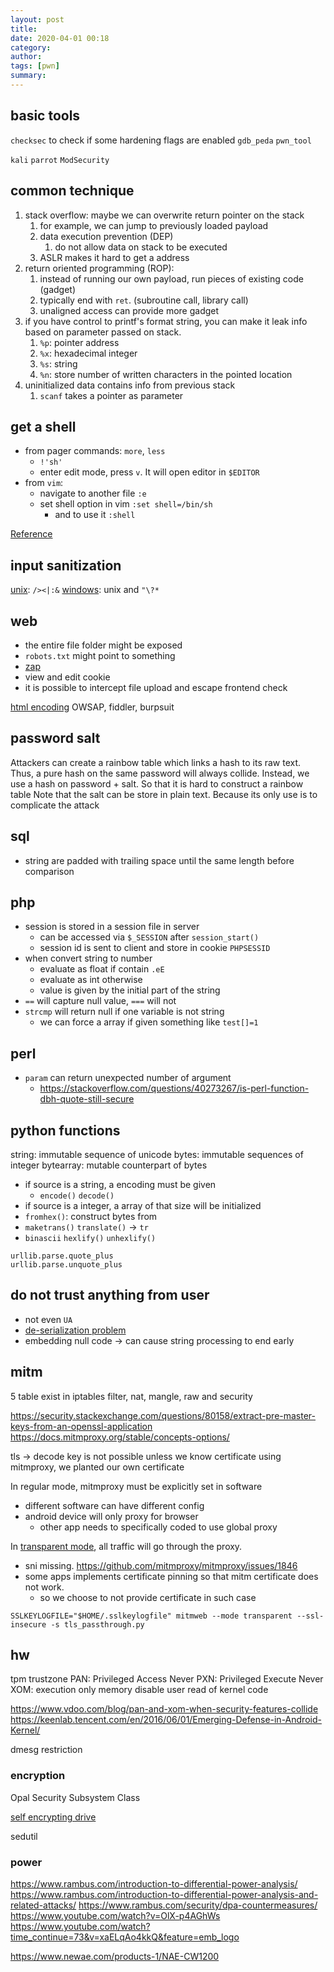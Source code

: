 ```yaml
---
layout: post
title: 
date: 2020-04-01 00:18
category: 
author: 
tags: [pwn]
summary: 
---
```


## basic tools 

`checksec` to check if some hardening flags are enabled
`gdb_peda`
`pwn_tool`

`kali`
`parrot`
`ModSecurity`

## common technique

1. stack overflow: maybe we can overwrite return pointer on the stack
   1. for example, we can jump to previously loaded payload
   2. data execution prevention (DEP)
      1. do not allow data on stack to be executed
   3. ASLR makes it hard to get a address
2. return oriented programming (ROP):
   1. instead of running our own payload, run pieces of existing code (gadget)
   2. typically end with `ret`. (subroutine call, library call)
   3. unaligned access can provide more gadget
3. if you have control to printf's format string, you can make it leak info based on parameter passed on stack.
   1. `%p`: pointer address
   2. `%x`: hexadecimal integer
   3. `%s`: string
   4. `%n`: store number of written characters in the pointed location
4. uninitialized data contains info from previous stack
   1. `scanf` takes a pointer as parameter

## get a shell

* from pager commands: `more`, `less`
  * `!'sh'`
  * enter edit mode, press `v`. It will open editor in `$EDITOR`
* from `vim`:
  * navigate to another file `:e`
  * set shell option in vim `:set shell=/bin/sh`
    * and to use it `:shell`

[Reference](https://fireshellsecurity.team/restricted-linux-shell-escaping-techniques/)

## input sanitization

[unix](https://www.cyberciti.biz/faq/linuxunix-rules-for-naming-file-and-directory-names/): `/><|:&`
[windows](https://docs.microsoft.com/en-us/windows/win32/fileio/naming-a-file): unix and `"\?*`

## web

* the entire file folder might be exposed
* `robots.txt` might point to something
* [zap](https://www.zaproxy.org/)
* view and edit cookie
* it is possible to intercept file upload and escape frontend check

[html encoding](https://www.w3schools.com/tags/ref_urlencode.asp)
OWSAP, fiddler, burpsuit

## password salt

Attackers can create a rainbow table which links a hash to its raw text.
Thus, a pure hash on the same password will always collide.
Instead, we use a hash on password + salt. 
So that it is hard to construct a rainbow table
Note that the salt can be store in plain text.
Because its only use is to complicate the attack

## sql

* string are padded with trailing space until the same length before comparison

## php

* session is stored in a session file in server
  * can be accessed via `$_SESSION` after `session_start()`
  * session id is sent to client and store in cookie `PHPSESSID`
* when convert string to number
  * evaluate as float if contain `.eE`
  * evaluate as int otherwise
  * value is given by the initial part of the string
* `==` will capture null value, `===` will not
* `strcmp` will return null if one variable is not string
  * we can force a array if given something like `test[]=1` 

## perl

* `param` can return unexpected number of argument
  * https://stackoverflow.com/questions/40273267/is-perl-function-dbh-quote-still-secure

## python functions

string: immutable sequence of unicode
bytes: immutable sequences of integer
bytearray: mutable counterpart of bytes

* if source is a string, a encoding must be given
  * `encode()` `decode()`
* if source is a integer, a array of that size will be initialized
* `fromhex()`: construct bytes from
* `maketrans()` `translate()` -> `tr`
* `binascii` `hexlify()` `unhexlify()`

```
urllib.parse.quote_plus
urllib.parse.unquote_plus
```

## do not trust anything from user

* not even `UA`
* [de-serialization problem](https://paragonie.com/blog/2016/04/securely-implementing-de-serialization-in-php)
* embedding null code -> can cause string processing to end early

## mitm

5 table exist in iptables
filter, nat, mangle, raw and security

https://security.stackexchange.com/questions/80158/extract-pre-master-keys-from-an-openssl-application
https://docs.mitmproxy.org/stable/concepts-options/

tls -> decode key is not possible unless we know certificate
using mitmproxy, we planted our own certificate

In regular mode, mitmproxy must be explicitly set in software

* different software can have different config
* android device will only proxy for browser
  * other app needs to specifically coded to use global proxy

In [transparent mode](https://docs.mitmproxy.org/stable/howto-transparent/), all traffic will go through the proxy.

* sni missing. https://github.com/mitmproxy/mitmproxy/issues/1846
* some apps implements certificate pinning so that mitm certificate does not work.
  * so we choose to not provide certificate in such case

```
SSLKEYLOGFILE="$HOME/.sslkeylogfile" mitmweb --mode transparent --ssl-insecure -s tls_passthrough.py
```

## hw

tpm
trustzone
PAN: Privileged Access Never
PXN: Privileged Execute Never
XOM: execution only memory
disable user read of kernel code

https://www.vdoo.com/blog/pan-and-xom-when-security-features-collide
https://keenlab.tencent.com/en/2016/06/01/Emerging-Defense-in-Android-Kernel/

dmesg restriction

### encryption

Opal Security Subsystem Class

[self encrypting drive](https://wiki.archlinux.org/index.php/Self-encrypting_drives)

sedutil

### power

https://www.rambus.com/introduction-to-differential-power-analysis/
https://www.rambus.com/introduction-to-differential-power-analysis-and-related-attacks/
https://www.rambus.com/security/dpa-countermeasures/
https://www.youtube.com/watch?v=OlX-p4AGhWs
https://www.youtube.com/watch?time_continue=73&v=xaELqAo4kkQ&feature=emb_logo

https://www.newae.com/products-1/NAE-CW1200
